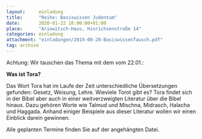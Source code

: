 ```yaml
---
layout:     einladung
title:      "Reihe: Basiswissen Judentum"
date:       2020-01-22 18:00:00+01:00
place:      "Ariowitsch-Haus, Hinrichsenstraße 14"
categories: einladung
attachment: "einladungen/2019-08-28-BasiswissenTausch.pdf"
tag: archive
---
```


<span class="highlight"> Achtung: Wir tauschen das Thema mit dem vom 22.01.: </span>

**Was ist Tora?**

Das Wort Tora hat im Laufe der Zeit unterschiedliche Übersetzungen gefunden: Gesetz, Weisung, Lehre.
Wieviele Torot gibt es?
Tora findet sich in der Bibel aber auch in einer weitverzweigten Literatur über die Bibel hinaus. Dazu gehören Worte wie Talmud und Mischna, Midrasch, Halacha und Haggada.
Anhand einiger Beispiele aus dieser Literatur wollen wir einen Einblick darein gewinnen.

Alle geplanten Termine finden Sie auf der angehängten Datei.
